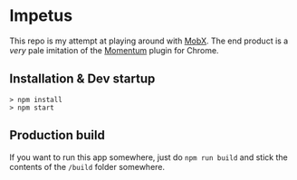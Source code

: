 # Impetus

This repo is my attempt at playing around with [MobX](https://mobxjs.github.io/mobx/).  The end product
is a _very_ pale imitation of the [Momentum](https://chrome.google.com/webstore/detail/momentum/laookkfknpbbblfpciffpaejjkokdgca?hl=en) plugin
for Chrome.

## Installation & Dev startup
```
> npm install
> npm start
```

## Production build
If you want to run this app somewhere, just do `npm run build` and stick the contents of the `/build` folder somewhere.
